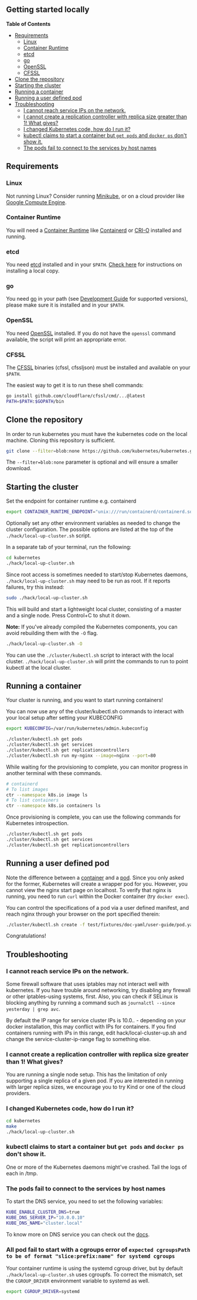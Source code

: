 Getting started locally
-----------------------

**Table of Contents**

- [Requirements](#requirements)
    - [Linux](#linux)
    - [Container Runtime](#container-runtime)
    - [etcd](#etcd)
    - [go](#go)
    - [OpenSSL](#openssl)
    - [CFSSL](#cfssl)
- [Clone the repository](#clone-the-repository)
- [Starting the cluster](#starting-the-cluster)
- [Running a container](#running-a-container)
- [Running a user defined pod](#running-a-user-defined-pod)
- [Troubleshooting](#troubleshooting)
    - [I cannot reach service IPs on the network.](#i-cannot-reach-service-ips-on-the-network)
    - [I cannot create a replication controller with replica size greater than 1!  What gives?](#i-cannot-create-a-replication-controller-with-replica-size-greater-than-1--what-gives)
    - [I changed Kubernetes code, how do I run it?](#i-changed-kubernetes-code-how-do-i-run-it)
    - [kubectl claims to start a container but `get pods` and `docker ps` don't show it.](#kubectl-claims-to-start-a-container-but-get-pods-and-docker-ps-dont-show-it)
    - [The pods fail to connect to the services by host names](#the-pods-fail-to-connect-to-the-services-by-host-names)

## Requirements

### Linux

Not running Linux? Consider running [Minikube](https://kubernetes.io/docs/setup/learning-environment/minikube/), or on a cloud provider like [Google Compute Engine](https://kubernetes.io/docs/setup/production-environment/turnkey/gce/).

### Container Runtime

You will need a [Container Runtime](https://kubernetes.io/docs/setup/production-environment/container-runtimes/) like [Containerd](https://github.com/containerd/containerd) or [CRI-O](https://github.com/cri-o/cri-o) installed and running.

### etcd

You need [etcd](https://github.com/coreos/etcd/releases) installed and in your `$PATH`. [Check here](https://github.com/kubernetes/community/blob/master/contributors/devel/development.md#etcd) for instructions on installing a local copy.

### go

You need [go](https://golang.org/doc/install) in your path (see [Development Guide](development.md#go) for supported versions), please make sure it is installed and in your ``$PATH``.

### OpenSSL

You need [OpenSSL](https://www.openssl.org/) installed.  If you do not have the `openssl` command available, the script will print an appropriate error.

### CFSSL

The [CFSSL](https://cfssl.org/) binaries (cfssl, cfssljson) must be installed and available on your ``$PATH``.

The easiest way to get it is to run these shell commands:

```sh
go install github.com/cloudflare/cfssl/cmd/...@latest
PATH=$PATH:$GOPATH/bin
```

## Clone the repository

In order to run kubernetes you must have the kubernetes code on the local machine. Cloning this repository is sufficient.

```sh
git clone --filter=blob:none https://github.com/kubernetes/kubernetes.git
```

The `--filter=blob:none` parameter is optional and will ensure a smaller download.

## Starting the cluster

Set the endpoint for container runtime e.g. containerd
```sh
export CONTAINER_RUNTIME_ENDPOINT="unix:///run/containerd/containerd.sock"
```

Optionally set any other environment variables as needed to change the cluster configuration. The possible options are listed at the top of the `./hack/local-up-cluster.sh` script.

In a separate tab of your terminal, run the following:

```sh
cd kubernetes
./hack/local-up-cluster.sh
```

Since root access is sometimes needed to start/stop Kubernetes daemons, `./hack/local-up-cluster.sh` may need to be run as root. If it reports failures, try this instead:

```sh
sudo ./hack/local-up-cluster.sh
```

This will build and start a lightweight local cluster, consisting of a master and a single node. Press Control+C to shut it down.

**Note:** If you've already compiled the Kubernetes components, you can avoid rebuilding them with the `-O` flag.

```sh
./hack/local-up-cluster.sh -O
```

You can use the `./cluster/kubectl.sh` script to interact with the local cluster. `./hack/local-up-cluster.sh` will
print the commands to run to point kubectl at the local cluster.


## Running a container

Your cluster is running, and you want to start running containers!

You can now use any of the cluster/kubectl.sh commands to interact with your local setup after setting your KUBECONFIG

```sh
export KUBECONFIG=/var/run/kubernetes/admin.kubeconfig
```

```sh
./cluster/kubectl.sh get pods
./cluster/kubectl.sh get services
./cluster/kubectl.sh get replicationcontrollers
./cluster/kubectl.sh run my-nginx --image=nginx --port=80
```

While waiting for the provisioning to complete, you can monitor progress in another terminal with these commands.

```sh
# containerd
# To list images
ctr --namespace k8s.io image ls
# To list containers
ctr --namespace k8s.io containers ls
```

Once provisioning is complete, you can use the following commands for Kubernetes introspection.

```sh
./cluster/kubectl.sh get pods
./cluster/kubectl.sh get services
./cluster/kubectl.sh get replicationcontrollers
```

## Running a user defined pod

Note the difference between a [container](https://kubernetes.io/docs/concepts/containers/)
and a [pod](https://kubernetes.io/docs/concepts/workloads/pods/). Since you only asked for the former, Kubernetes will create a wrapper pod for you.
However, you cannot view the nginx start page on localhost. To verify that nginx is running, you need to run `curl` within the Docker container (try `docker exec`).

You can control the specifications of a pod via a user defined manifest, and reach nginx through your browser on the port specified therein:

```sh
./cluster/kubectl.sh create -f test/fixtures/doc-yaml/user-guide/pod.yaml
```

Congratulations!

## Troubleshooting

### I cannot reach service IPs on the network.

Some firewall software that uses iptables may not interact well with
kubernetes.  If you have trouble around networking, try disabling any
firewall or other iptables-using systems, first.  Also, you can check
if SELinux is blocking anything by running a command such as `journalctl --since yesterday | grep avc`.

By default the IP range for service cluster IPs is 10.0.*.* - depending on your
docker installation, this may conflict with IPs for containers.  If you find
containers running with IPs in this range, edit hack/local-cluster-up.sh and
change the service-cluster-ip-range flag to something else.

### I cannot create a replication controller with replica size greater than 1!  What gives?

You are running a single node setup.  This has the limitation of only supporting a single replica of a given pod.  If you are interested in running with larger replica sizes, we encourage you to try Kind or one of the cloud providers.

### I changed Kubernetes code, how do I run it?

```sh
cd kubernetes
make
./hack/local-up-cluster.sh
```

### kubectl claims to start a container but `get pods` and `docker ps` don't show it.

One or more of the Kubernetes daemons might've crashed. Tail the logs of each in /tmp.

### The pods fail to connect to the services by host names

To start the DNS service, you need to set the following variables:

```sh
KUBE_ENABLE_CLUSTER_DNS=true
KUBE_DNS_SERVER_IP="10.0.0.10"
KUBE_DNS_NAME="cluster.local"
```

To know more on DNS service you can check out the [docs](http://kubernetes.io/docs/admin/dns/).

### All pod fail to start with a cgroups error of `expected cgroupsPath to be of format "slice:prefix:name" for systemd cgroups`

Your container runtime is using the systemd cgroup driver, but by default `./hack/local-up-cluster.sh` uses cgroupfs.  To correct the mismatch, set the `CGROUP_DRIVER` environment variable to systemd as well.

```sh
export CGROUP_DRIVER=systemd
```
